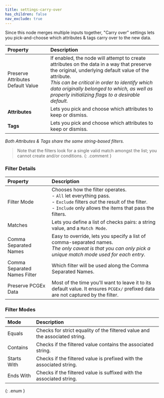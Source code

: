 ```yaml
---
title: settings-carry-over
has_children: false
nav_exclude: true
---
```



Since this node merges multiple inputs together, "Carry over" settings lets you pick-and-choose which attributes & tags carry over to the new data.

| Property       | Description          |
|:-------------|:------------------|
| Preserve Attributes Default Value      | If enabled, the node will attempt to create attributes on the data in a way that preserve the original, underlying default value of the attribute.<br>*This can be critical in order to identify which data originally belonged to which, as well as properly initializing flags to a desirable default.*  |
| **Attributes**           | Lets you pick and choose which attributes to keep or dismiss. |
| **Tags**           | Lets you pick and choose which attributes to keep or dismiss. |

*Both Attributes & Tags share the same string-based filters.*

> Note that the filters look for a single valid match amongst the list; you cannot create and/or conditions.
{: .comment }

### Filter Details

| Property       | Description          |
|:-------------|:------------------|
| Filter Mode     | Chooses how the filter operates.<br>- `All` let everything pass.<br>- `Exclude` filters *out* the result of the filter.<br>- `Include` only allows the items that pass the filters.  |
| Matches           | Lets you define a list of checks pairs: a string value, and a `Match Mode`. |
| Comma Separated Names           | Easy to override, lets you specify a list of comma-separated names.<br>*The only caveat is that you can only pick a unique match mode used for each entry.* |
| Comma Separated Names Filter           | Which filter will be used along the Comma Separated Names. |
| Preserve PCGEx Data           | Most of the time you'll want to leave it to its default value. It ensures `PCGEx/` prefixed data are not captured by the filter. |

### Filter Modes

| Mode       | Description          |
|:-------------|:------------------|
| <span class="ebit">Equals</span>        | Checks for strict equality of the filtered value and the associated string.  |
| <span class="ebit">Contains</span>      | Checks if the filtered value contains the associated string. |
| <span class="ebit">Starts With</span>    | Checks if the filtered value is prefixed with the associated string. |
| <span class="ebit">Ends With</span>     | Checks if the filtered value is suffixed with the associated string. |
{: .enum }
